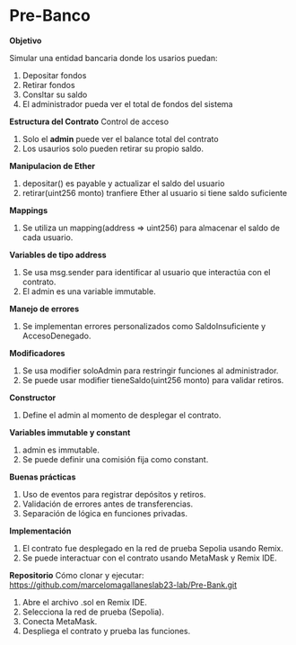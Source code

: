 # Pre-Banco

**Objetivo**

Simular una entidad bancaria donde los usarios puedan:

1. Depositar fondos
2. Retirar fondos
3. Consltar su saldo
4. El administrador pueda ver el total de fondos del sistema

**Estructura del Contrato**
Control de acceso
1. Solo el **admin** puede ver el balance total del contrato
2. Los usaurios solo pueden retirar su propio saldo.

**Manipulacion de Ether**
1. depositar() es payable y actualizar el saldo del usuario
2. retirar(uint256 monto) tranfiere Ether al usuario si tiene saldo suficiente
   
**Mappings**
1. Se utiliza un mapping(address => uint256) para almacenar el saldo de cada usuario.

**Variables de tipo address**
1. Se usa msg.sender para identificar al usuario que interactúa con el contrato.
2. El admin es una variable immutable.

**Manejo de errores**
1. Se implementan errores personalizados como SaldoInsuficiente y AccesoDenegado.

**Modificadores**
1. Se usa modifier soloAdmin para restringir funciones al administrador.
2. Se puede usar modifier tieneSaldo(uint256 monto) para validar retiros.

**Constructor**
1. Define el admin al momento de desplegar el contrato.

**Variables immutable y constant**
1. admin es immutable.
2. Se puede definir una comisión fija como constant.

**Buenas prácticas**
1. Uso de eventos para registrar depósitos y retiros.
2. Validación de errores antes de transferencias.
3. Separación de lógica en funciones privadas.

**Implementación**
1. El contrato fue desplegado en la red de prueba Sepolia usando Remix.
2. Se puede interactuar con el contrato usando MetaMask y Remix IDE.

**Repositorio**
Cómo clonar y ejecutar: https://github.com/marcelomagallaneslab23-lab/Pre-Bank.git
1. Abre el archivo .sol en Remix IDE.
2. Selecciona la red de prueba (Sepolia).
3. Conecta MetaMask.
4. Despliega el contrato y prueba las funciones.

